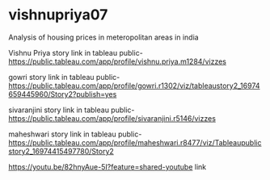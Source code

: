 # vishnupriya07
Analysis of housing prices in meteropolitan areas in india

Vishnu Priya story link in tableau public-https://public.tableau.com/app/profile/vishnu.priya.m1284/vizzes

gowri story link in tableau public-
https://public.tableau.com/app/profile/gowri.r1302/viz/tableaustory2_16974659445960/Story2?publish=yes

sivaranjini story link in tableau public-https://public.tableau.com/app/profile/sivaranjini.r5146/vizzes

maheshwari story link in tableau public-https://public.tableau.com/app/profile/maheshwari.r8477/viz/Tableaupublicstory2_16974415497780/Story2

https://youtu.be/82hnyAue-5I?feature=shared-youtube link

